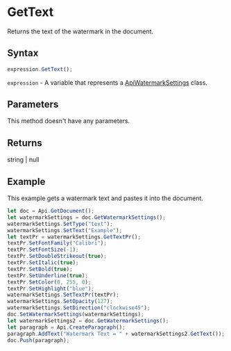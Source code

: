 # GetText

Returns the text of the watermark in the document.

## Syntax

```javascript
expression.GetText();
```

`expression` - A variable that represents a [ApiWatermarkSettings](../ApiWatermarkSettings.md) class.

## Parameters

This method doesn't have any parameters.

## Returns

string \| null

## Example

This example gets a watermark text and pastes it into the document.

```javascript editor-
let doc = Api.GetDocument();
let watermarkSettings = doc.GetWatermarkSettings();
watermarkSettings.SetType("text");
watermarkSettings.SetText("Example");
let textPr = watermarkSettings.GetTextPr();
textPr.SetFontFamily("Calibri");
textPr.SetFontSize(-1);
textPr.SetDoubleStrikeout(true);
textPr.SetItalic(true);
textPr.SetBold(true);
textPr.SetUnderline(true);
textPr.SetColor(0, 255, 0);
textPr.SetHighlight("blue");
watermarkSettings.SetTextPr(textPr);
watermarkSettings.SetOpacity(127);
watermarkSettings.SetDirection("clockwise45");
doc.SetWatermarkSettings(watermarkSettings);
let watermarkSettings2 = doc.GetWatermarkSettings();
let paragraph = Api.CreateParagraph();
paragraph.AddText("Watermark Text = " + watermarkSettings2.GetText());
doc.Push(paragraph);
```
